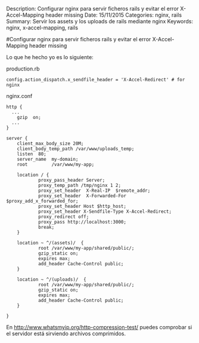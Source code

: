 Description: Configurar nginx para servir ficheros rails y evitar el error X-Accel-Mapping header missing
Date: 15/11/2015
Categories: nginx, rails
Summary: Servir los assets y los uploads de rails mediante nginx
Keywords: nginx, x-accel-mapping, rails

#Configurar nginx para servir ficheros rails y evitar el error X-Accel-Mapping header missing

Lo que he hecho yo es lo siguiente:

production.rb

    config.action_dispatch.x_sendfile_header = 'X-Accel-Redirect' # for nginx


nginx.conf
    
    http {
      ...
        gzip  on;
      ...
    }

    server {
        client_max_body_size 20M;
        client_body_temp_path /var/www/uploads_temp;
        listen  80;
        server_name  my-domain;
        root         /var/www/my-app;

        location / {
                proxy_pass_header Server;
                proxy_temp_path /tmp/nginx 1 2;
                proxy_set_header  X-Real-IP  $remote_addr;
                proxy_set_header  X-Forwarded-For $proxy_add_x_forwarded_for;
                proxy_set_header Host $http_host;
                proxy_set_header X-Sendfile-Type X-Accel-Redirect;
                proxy_redirect off;
                proxy_pass http://localhost:3000;
                break;
        }

        location ~ ^/(assets)/  {
                root /var/www/my-app/shared/public/;
                gzip_static on;
                expires max;
                add_header Cache-Control public;
        }

        location ~ ^/(uploads)/  {
                root /var/www/my-app/shared/public/;
                gzip_static on;
                expires max;
                add_header Cache-Control public;
        }

    }


En <http://www.whatsmyip.org/http-compression-test/> puedes comprobar si el servidor está sirviendo archivos comprimidos.

